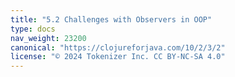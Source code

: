```yaml
---
title: "5.2 Challenges with Observers in OOP"
type: docs
nav_weight: 23200
canonical: "https://clojureforjava.com/10/2/3/2"
license: "© 2024 Tokenizer Inc. CC BY-NC-SA 4.0"
---
```

